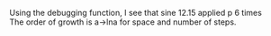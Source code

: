 Using the debugging function, I see that sine 12.15 applied p 6 times  
The order of growth is a->lna for space and number of steps.